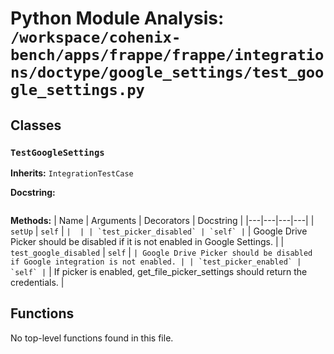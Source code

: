 # Python Module Analysis: `/workspace/cohenix-bench/apps/frappe/frappe/integrations/doctype/google_settings/test_google_settings.py`

## Classes

### `TestGoogleSettings`
**Inherits:** `IntegrationTestCase`


**Docstring:**
```

```

**Methods:**
| Name | Arguments | Decorators | Docstring |
|---|---|---|---|
| `setUp` | `self` | `` |  |
| `test_picker_disabled` | `self` | `` | Google Drive Picker should be disabled if it is not enabled in Google Settings. |
| `test_google_disabled` | `self` | `` | Google Drive Picker should be disabled if Google integration is not enabled. |
| `test_picker_enabled` | `self` | `` | If picker is enabled, get_file_picker_settings should return the credentials. |





## Functions

No top-level functions found in this file.
